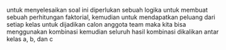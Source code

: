 untuk menyelesaikan soal ini diperlukan sebuah logika untuk membuat sebuah perhitungan faktorial, kemudian untuk mendapatkan peluang dari setiap kelas untuk dijadikan calon anggota team maka kita bisa menggunakan kombinasi kemudian seluruh hasil kombinasi dikalikan antar kelas a, b, dan c



